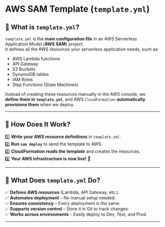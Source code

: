 # AWS SAM Template (`template.yml`)

## 📌 What is `template.yml`?

`template.yml` is the **main configuration file** in an AWS Serverless Application Model (**AWS SAM**) project.  
It defines all the AWS resources your serverless application needs, such as:

- AWS Lambda functions
- API Gateway
- S3 Buckets
- DynamoDB tables
- IAM Roles
- Step Functions (State Machines)

Instead of creating these resources manually in the AWS console, we **define them in `template.yml`**, and AWS `CloudFormation` **automatically provisions them** when we deploy.

---

## 🔧 How Does It Work?

1️⃣ **Write your AWS resource definitions** in `template.yml`.  
2️⃣ **Run `sam deploy`** to send the template to AWS.  
3️⃣ **CloudFormation reads the template** and creates the resources.  
4️⃣ **Your AWS infrastructure is now live!** 🚀

---

## 🎯 What Does `template.yml` Do?

✅ **Defines AWS resources** (Lambda, API Gateway, etc.).  
✅ **Automates deployment** – No manual setup needed.  
✅ **Ensures consistency** – Every deployment is the same.  
✅ **Supports version control** – Store it in Git to track changes.  
✅ **Works across environments** – Easily deploy to Dev, Test, and Prod.

---
